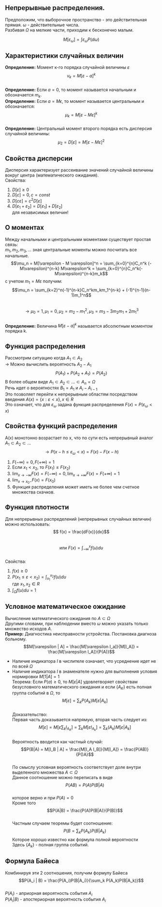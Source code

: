 ## Непрерывные распределения.   
Предположим, что выборочное пространство - это действительная прямая. $\omega$ - действительные числа.   
Разбивая $\Omega$ на мелкие части, приходим к бесконечно малым.   

$$M[\varepsilon_{\omega}] = \int \varepsilon_{\omega} P (d \omega)$$  
## Характеристики случайных величин   
**Определение:** Момент к-го порядка случайной величины $\varepsilon$
$$v_k = M[\varepsilon - a]^k$$  
**Определение:** Если $a = 0$, то момент называется начальным и обозначается $m_k$.   
**Определение:** Если $a = M \epsilon$, то момент называется центральным и обозначается:  
$$\mu_k = M[\varepsilon - M\varepsilon]^k$$  
**Определение:** Центральный момент второго порядка есть дисперсия случайной величины:  
$$\mu_2 = D[\varepsilon] = M[\varepsilon - M\varepsilon] ^2$$    
## Свойства дисперсии  
Дисперсия характеризует рассеивание значений случайной величины вокруг центра (математического ожидания).   
Свойства:  
1. $D [\varepsilon] \geq 0$   
2. $D[c] = 0, c = const$  
3. $D[c\varepsilon] = c^2 D[\varepsilon]$  
4. $D[\varepsilon_1 + \varepsilon_2] = D[\varepsilon_1] + D[\varepsilon_2]$  
   для независимых величин!  

## О моментах  
Между начальными и центральными моментами существует простая связь:  
$m_1, m_2, m_3,\dots$ зная центральные моменты можно посчитать все начальные.  
$$\mu_n = M[\varepsilon - M \varepsilon]^n = \sum_{k=0}^{n}C_n^k (-M\varepsilon)^{n-k} M\varepsilon^k = \sum_{k=0}^{n}C_n^k(-M\varepsilon)^{n-k}m_k$$ с учетом $m_1 = M\varepsilon$ получим:  
$$\mu_n = \sum_{k=2}^n(-1)^{n-k}C_n^km_km_1^{n-k} + (-1)^{n-1}(n-1)m_1^n$$  
$$\to \mu_0 = 1, \mu_1 = 0, \mu_2 = m_2 - m_1^2, \mu_3 = m_3-3m_2m_1+2m_1^3$$  
**Определение:** Величина $M[\varepsilon - a]^k$ называется абсолютным моментом порядка k.  
## Функция распределения  
Рассмотрим ситуацию когда $A_1 \subset A_2$  
$\to$ Можно вычислить вероятность $A_2 - A_1$  
$$P(A_1) + P(A_2 + A_1) = P(A_2)$$  В более общем виде $A_1 \subset A_2 \subset \dots \subset A_n = \Omega$  
Речь идет о вероятностях $B_1 = A_1$ и $A_i - A_{i-1}$  
Это позволяет перейти к непрерывным областям посредством введения $A(x) = \{x:\varepsilon < x\}, x \in R$  
Это означает, что для $\varepsilon_\omega$ задана функция распределения $F(x) = P(\varepsilon_\omega < x)$  
## Свойства функций распределения  
A(x) монотонно возрастает по x, что по сути есть непрерывный аналог $A_1 \subset A_2 \subset \dots$  
$$\to P(x-h \leq \varepsilon_\omega< x) = F(x) - F(x - h)$$  
1. $F(-\infty) = 0, F(+\infty) = 1$  
2. Если $x_1 < x_2$, то $F(x_1) \leq F(x_2)$  
3. $\lim_{x\to-\infty} F(x) = F(-\infty) = 0, \lim_{x\to+\infty} F(x) = F(+\infty) = 1$  
4. $\lim_{x\to x_0 -}F(x) = F(x_0)$  
5. Функция распределения может иметь не более чем счетное множества скачков.  
## Функция плотности  
Для непрерывных распределений (непрерывных случайных величин) можно использовать:  
$$ f(x) = \frac{dF(x)}{dx}$$   
$$\text{или }F(x) = \int_{-\infty}^x f(u)du$$  
Свойства:  
1. $f(x) \geq 0$  
2. $P(x_1 \leq \varepsilon < x_2) = \int_{x_1}^{x_2}f(u)du$  
    $\text{ где } x_1, x_2 \in R$  
3. $\int_{\Omega} f(u)du = 1$  
## Условное математическое ожидание  
Вычисление математического ожидания по $A \subset \Omega$  
Другими словами, при наблюдении вместо $\omega$ можно указать только множество исходов $A$.  
**Пример:** Диагностика неисправности устройства. Постановка диагноза больному.  
$$M[\varepsilon | A] = \frac{M[\varepsilon I_a]}{M[I_A]} = \frac{M[\varepsilon I_A]}{P(A)}$$  
+ Наличие индикатора $I$ в числителе означает, что усреднение идет не по всей $\Omega$   
+ Наличие индикатора $I$ в знаменателе нужно для выполнения условия нормировки $M[1|A] = 1$  
Теорема: Если $P(a) \geq 0$, то $M[\varepsilon | A]$ удовлетворяет свойствам безусловного математического ожидания и если $\{A_K\}$ есть полная группа событий в $\Omega$, то  
$$M[\varepsilon] = \sum_k P(A_k) M[\varepsilon | A_k]$$  
Доказательство:  
Первая часть доказывается напрямую, вторая часть следует из:  
$$M[\varepsilon] = M [\varepsilon\sum_k I_{A_K}] = \sum_kM [\varepsilon I_{A_k}] = \sum_k (A_k) M[\varepsilon | A_k]$$  
Вероятность вводится как частный случай:  
$$P(B|A) = M[I_B | A] = \frac{M[I_A I_B]}{M[I_A]} = \frac{P(AB)}{P()A}$$  
По смыслу условная вероятность соответствует доле внутри выделенного множества $A \subset \Omega$  
Данное соотношение можно переписать в виде  
$$P(AB) = P(A) P(B|A)$$  
которое верно и при $P(A) = 0$   
Кроме того   
$$P(A|B) = \frac{P(A)P(B|A)}{P(B)}$$  
Частным случаем теоремы будет соотношение:  
$$P(B = \sum_k P(A_k) P(B| A_k)$$  Которое хорошо известно как формула полной вероятности  
Здесь $\{A_k\}$ - полная группа событий.   

## Формула Байеса  
Комбинируя эти 2 соотношения, получим формулу Байеса  
$$P(A_i | B) = \frac{P(A_i)P(B|A_i)}{\sum_k P(A_k)P(B|A_k)}$$  
$P(A_i)$ - априорная вероятность события $A_i$  
$P(A_i | B)$ - апостериорная вероятность события $A_i$   
